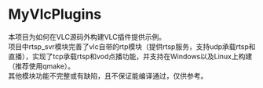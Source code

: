 # MyVlcPlugins
本项目为如何在VLC源码外构建VLC插件提供示例。  
项目中rtsp_svr模块完善了vlc自带的rtp模块（提供rtsp服务，支持udp承载rtsp和直播），实现了tcp承载rtsp和vod点播功能，并支持在Windows以及Linux上构建（推荐使用qmake）。  
其他模块功能不完整或有缺陷，且不保证能编译通过，仅供参考。  
